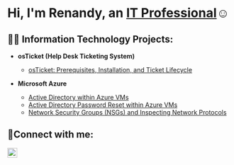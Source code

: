 <h1>Hi, I'm Renandy, an <a href="https://www.linkedin.com/in/renandy-ledoux">IT Professional</a>☺</h1>

<h2>👨‍💻 Information Technology Projects:</h2>

- <b>osTicket (Help Desk Ticketing System)</b>
  - [osTicket: Prerequisites, Installation, and Ticket Lifecycle](https://github.com/RenandyL/osticket)

- <b>Microsoft Azure</b>
  - [Active Directory within Azure VMs](https://github.com/RenandyL/activedirectory)
  - [Active Directory Password Reset within Azure VMs](https://github.com/RenandyL/AD)
  - [Network Security Groups (NSGs) and Inspecting Network Protocols](https://github.com/RenandyL/networkprotocols)

<h2>🤳Connect with me:</h2>

[<img align="left" alt="Josh | LinkedIn" width="22px" src="https://cdn.jsdelivr.net/npm/simple-icons@v3/icons/linkedin.svg" />][linkedin]

[linkedin]: https://www.linkedin.com/in/renandy-ledoux
